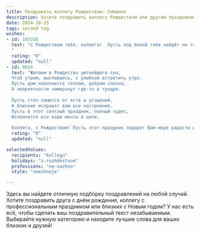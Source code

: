 ```yaml
---
title: Поздравить коллегу Рождеством. Смешное
description: Хотите поздравить коллегу Рождеством или другим праздником? Наш ИИ создаст незабываемое поздравление, а вы обязательно выделитесь среди других.  
date: 2024-10-25
tags: second tag
wishes:
- id: 103318
  text: "С Рождеством тебя, коллега!  Пусть под ёлкой тебя найдёт не только мандарин, но и долгожданный отпуск (или хотя бы бонус — тоже неплохо!). Надеюсь, ангел-хранитель убережёт тебя от внеплановых задач и  занудных совещаний в праздничные дни.  Счастья, радости и пусть твоя звезда сияет ярче, чем гирлянды на главной ёлке страны!
  "
  rating: "0"
  updated: "null"
- id: 9014
  text: "Желаем в Рождество уютнейшего сна,
  Чтоб утром, выспавшись, с улыбкой встретить утро.
  Пусть дом наполнится теплом, добром сполна,
  А неприятности замерзнут где-то в тундре.
  
  Пусть стол ломится от яств и угощений,
  А близкие исправят вам все настроение.
  Пусть в этот светлый праздник, полный чудес,
  Исполнятся все ваши мечты и цели.
  
  Коллега, с Рождеством! Пусть этот праздник подарит Вам море радости и смеха. Пусть сбудутся Ваши самые заветные желания, а все невзгоды останутся в прошлом году!"
  rating: "0"
  updated: "null"

selectedValues:
  recipients: "kollegu"
  holidays: "s-rozhdestvom"
  professions: "ne-vazhno"
  style: "smeshnoje"

---
```


Здесь вы найдете отличную подборку поздравлений на любой случай.
Хотите поздравить друга с днём рождения, коллегу с профессиональным праздником или близких с Новым годом? У нас есть всё, чтобы сделать ваш поздравительный текст незабываемым. Выбирайте нужную категорию и находите лучшие слова для ваших близких и друзей!
